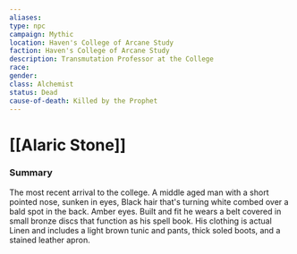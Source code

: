 ```yaml
---
aliases: 
type: npc
campaign: Mythic
location: Haven's College of Arcane Study
faction: Haven's College of Arcane Study
description: Transmutation Professor at the College
race: 
gender: 
class: Alchemist
status: Dead
cause-of-death: Killed by the Prophet
---
```

# [[Alaric Stone]]

### Summary
The most recent arrival to the college. A middle aged man with a short pointed nose, sunken in eyes, Black hair that's turning white combed over a bald spot in the back. Amber eyes. Built and fit he wears a belt covered in small bronze discs that function as his spell book. His clothing is actual Linen and includes a light brown tunic and pants, thick soled boots, and a stained leather apron.

